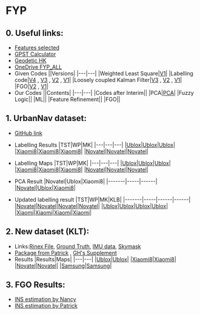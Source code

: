 # FYP
## 0. Useful links:
- [Features selected](https://github.com/ZhengdaoLI0602/FYP/blob/main/Features/README.md)
- [GPST Calculator](https://www.labsat.co.uk/index.php/en/gps-time-calculator)
- [Geodetic HK](https://www.geodetic.gov.hk/en/rinex/downv.aspx)
- [OneDrive FYP_ALL](https://connectpolyu-my.sharepoint.com/:f:/r/personal/18081447d_connect_polyu_hk/Documents/FYP_ALL?csf=1&web=1&e=xfShFL)
- Given Codes
  ||Versions|
  |---|---|
  |Weighted Least Square|[V1](https://github.com/ZhengdaoLI0602/FYP/releases/tag/c_code_wls)|
  |Labelling code|[V4](https://github.com/ZhengdaoLI0602/FYP/releases/tag/Labelling_v4) , [V3](https://github.com/ZhengdaoLI0602/FYP/releases/tag/labelling_v3) , [V2](https://github.com/ZhengdaoLI0602/FYP/releases/tag/labelling_v2) , [V1](https://github.com/ZhengdaoLI0602/FYP/releases/tag/Labelling_V1)|
  |Loosely coupled Kalman Filter|[V3](https://github.com/ZhengdaoLI0602/FYP/releases/tag/LCKF_V3) , [V2](https://github.com/ZhengdaoLI0602/FYP/releases/tag/LCKF_Version2) , [V1](https://github.com/ZhengdaoLI0602/FYP/releases/tag/LCKF)|
  |FGO|[V2](https://github.com/ZhengdaoLI0602/FYP/releases/tag/FGO_TB_NEW) , [V1](https://github.com/ZhengdaoLI0602/FYP/releases/tag/FGO)|
- Our Codes
  ||Contents|
  |---|---|
  |Codes after Interim||
  |PCA|[PCA](https://github.com/ZhengdaoLI0602/FYP/blob/Nancy/Codes/Results/Combined_Data.m)|
  |Fuzzy Logic||
  |ML||
  |Feature Refinement||
  |FGO||
  
## 1. UrbanNav dataset:
- [GitHub link](https://github.com/IPNL-POLYU/UrbanNavDataset) 
- Labelling Results
  |TST|WP|MK|
  |---|---|---|
  |[Ublox](https://connectpolyu-my.sharepoint.com/:f:/r/personal/18081447d_connect_polyu_hk/Documents/FYP_ALL/GitHub/Labelling%20results/TST/ublox?csf=1&web=1&e=ZUDwR2)|[Ublox](https://connectpolyu-my.sharepoint.com/:f:/r/personal/18081447d_connect_polyu_hk/Documents/FYP_ALL/GitHub/Labelling%20results/WP/ublox?csf=1&web=1&e=ZSKviO)|[Ublox](https://connectpolyu-my.sharepoint.com/:f:/r/personal/18081447d_connect_polyu_hk/Documents/FYP_ALL/GitHub/Labelling%20results/MK/Ublox?csf=1&web=1&e=Oo9ahB)|
  |[Xiaomi8](https://connectpolyu-my.sharepoint.com/:f:/r/personal/18081447d_connect_polyu_hk/Documents/FYP_ALL/GitHub/Labelling%20results/TST/xiaomi?csf=1&web=1&e=3pIfEz)|[Xiaomi8](https://connectpolyu-my.sharepoint.com/:f:/r/personal/18081447d_connect_polyu_hk/Documents/FYP_ALL/GitHub/Labelling%20results/WP/xiaomi?csf=1&web=1&e=nG12tH)|[Xiaomi8](https://connectpolyu-my.sharepoint.com/:i:/r/personal/18081447d_connect_polyu_hk/Documents/FYP_ALL/GitHub/Labelling%20results/MK/Xiaomi8/MK_result_xiaomi.jpg?csf=1&web=1&e=BOzrp5)|
  |[Novatel](https://connectpolyu-my.sharepoint.com/:f:/r/personal/18081447d_connect_polyu_hk/Documents/FYP_ALL/GitHub/Labelling%20results/TST/novatel?csf=1&web=1&e=lyxOS8)|[Novatel](https://connectpolyu-my.sharepoint.com/:f:/r/personal/18081447d_connect_polyu_hk/Documents/FYP_ALL/GitHub/Labelling%20results/WP/novatel?csf=1&web=1&e=3P4Hho)|[Novatel](https://connectpolyu-my.sharepoint.com/:f:/r/personal/18081447d_connect_polyu_hk/Documents/FYP_ALL/GitHub/Labelling%20results/MK/Novatel?csf=1&web=1&e=n3dIyl)|

- Labelling Maps
  |TST|WP|MK|
  |---|---|---|
  |[Ublox](https://connectpolyu-my.sharepoint.com/:f:/r/personal/18081447d_connect_polyu_hk/Documents/FYP_ALL/GitHub/Labelling%20results/TST/ublox/jpg?csf=1&web=1&e=XSppp3)|[Ublox](https://connectpolyu-my.sharepoint.com/:f:/r/personal/18081447d_connect_polyu_hk/Documents/FYP_ALL/GitHub/Labelling%20results/WP/ublox/jpg?csf=1&web=1&e=bYF5FJ)|[Ublox](https://connectpolyu-my.sharepoint.com/:i:/r/personal/18081447d_connect_polyu_hk/Documents/FYP_ALL/GitHub/Labelling%20results/MK/Ublox/MK_FIG.jpg?csf=1&web=1&e=hvfavw)|
  |[Xiaomi8](https://connectpolyu-my.sharepoint.com/:f:/r/personal/18081447d_connect_polyu_hk/Documents/FYP_ALL/GitHub/Labelling%20results/TST/xiaomi/jpg?csf=1&web=1&e=6GQP0k)|[Xiaomi8](https://connectpolyu-my.sharepoint.com/:f:/r/personal/18081447d_connect_polyu_hk/Documents/FYP_ALL/GitHub/Labelling%20results/WP/ublox/jpg?csf=1&web=1&e=bYF5FJ)|[Xiaomi8](https://connectpolyu-my.sharepoint.com/:u:/r/personal/18081447d_connect_polyu_hk/Documents/FYP_ALL/GitHub/Labelling%20results/MK/Xiaomi8/MK_result_xiaomi.mat?csf=1&web=1&e=o5O3Yr)|
  |[Novatel](https://connectpolyu-my.sharepoint.com/:f:/r/personal/18081447d_connect_polyu_hk/Documents/FYP_ALL/GitHub/Labelling%20results/TST/novatel/jpg?csf=1&web=1&e=vF96Nb)|[Novatel](https://connectpolyu-my.sharepoint.com/:f:/r/personal/18081447d_connect_polyu_hk/Documents/FYP_ALL/GitHub/Labelling%20results/WP/novatel/jpg?csf=1&web=1&e=Ifpdfl)|[Novatel](https://connectpolyu-my.sharepoint.com/:i:/r/personal/18081447d_connect_polyu_hk/Documents/FYP_ALL/GitHub/Labelling%20results/MK/Novatel/MK_result_novatel.jpg?csf=1&web=1&e=LvmXFD)|
  
- PCA Result
  |Novatel|Ublox|Xiaomi8|
  |-------|-----|------|
  |[Novatel](https://connectpolyu-my.sharepoint.com/personal/18081447d_connect_polyu_hk/_layouts/15/onedrive.aspx?FolderCTID=0x0120004465C1649728174A96AAB6738BA8A0D8&id=%2Fpersonal%2F18081447d%5Fconnect%5Fpolyu%5Fhk%2FDocuments%2FFYP%5FALL%2FGitHub%2FLabelling%20results%2Fnovatel)|[Ublox](https://connectpolyu-my.sharepoint.com/personal/18081447d_connect_polyu_hk/_layouts/15/onedrive.aspx?FolderCTID=0x0120004465C1649728174A96AAB6738BA8A0D8&id=%2Fpersonal%2F18081447d%5Fconnect%5Fpolyu%5Fhk%2FDocuments%2FFYP%5FALL%2FGitHub%2FLabelling%20results%2Fublox)|[Xiaomi8](https://connectpolyu-my.sharepoint.com/personal/18081447d_connect_polyu_hk/_layouts/15/onedrive.aspx?FolderCTID=0x0120004465C1649728174A96AAB6738BA8A0D8&id=%2Fpersonal%2F18081447d%5Fconnect%5Fpolyu%5Fhk%2FDocuments%2FFYP%5FALL%2FGitHub%2FLabelling%20results%2Fxiaomi)|

- Updated labelling result
  |TST|WP|MK|KLB|
  |-------|-----|------|------|
  |[Novatel](https://connectpolyu-my.sharepoint.com/:f:/r/personal/18081447d_connect_polyu_hk/Documents/FYP_ALL/GitHub/Labelling%20results/updated%20result/tst/novatel?csf=1&web=1&e=V4dkaW)|[Novatel](https://connectpolyu-my.sharepoint.com/:f:/r/personal/18081447d_connect_polyu_hk/Documents/FYP_ALL/GitHub/Labelling%20results/updated%20result/wp/novatel?csf=1&web=1&e=c70YYF)|[Novatel](https://connectpolyu-my.sharepoint.com/personal/18081447d_connect_polyu_hk/_layouts/15/onedrive.aspx?csf=1&web=1&e=V4dkaW&cid=3c8ab72f%2D9619%2D45c0%2D964c%2Db67d5b29e345&FolderCTID=0x0120004465C1649728174A96AAB6738BA8A0D8&id=%2Fpersonal%2F18081447d%5Fconnect%5Fpolyu%5Fhk%2FDocuments%2FFYP%5FALL%2FGitHub%2FLabelling%20results%2Fupdated%20result%2Fmk%2Fnovatel)|[Novatel](https://connectpolyu-my.sharepoint.com/:f:/r/personal/18081447d_connect_polyu_hk/Documents/FYP_ALL/GitHub/Labelling%20results/updated%20result/klb/Novatel?csf=1&web=1&e=AMbr9i)|
  |[Ublox](https://connectpolyu-my.sharepoint.com/:f:/r/personal/18081447d_connect_polyu_hk/Documents/FYP_ALL/GitHub/Labelling%20results/updated%20result/tst/ublox?csf=1&web=1&e=j7cDqk)|[Ublox](https://connectpolyu-my.sharepoint.com/:f:/r/personal/18081447d_connect_polyu_hk/Documents/FYP_ALL/GitHub/Labelling%20results/updated%20result/wp/ublox?csf=1&web=1&e=JcX8N7)|[Ublox](https://connectpolyu-my.sharepoint.com/:f:/r/personal/18081447d_connect_polyu_hk/Documents/FYP_ALL/GitHub/Labelling%20results/updated%20result/mk/ublox?csf=1&web=1&e=Gnbn5Q)|[Ublox](https://connectpolyu-my.sharepoint.com/:f:/r/personal/18081447d_connect_polyu_hk/Documents/FYP_ALL/GitHub/Labelling%20results/updated%20result/klb/ublox?csf=1&web=1&e=iiKSgd)|
  |[Xiaomi](https://connectpolyu-my.sharepoint.com/:f:/r/personal/18081447d_connect_polyu_hk/Documents/FYP_ALL/GitHub/Labelling%20results/updated%20result/tst/xiaomi?csf=1&web=1&e=vPzjca)|[Xiaomi](https://connectpolyu-my.sharepoint.com/:f:/r/personal/18081447d_connect_polyu_hk/Documents/FYP_ALL/GitHub/Labelling%20results/updated%20result/wp/xiaomi?csf=1&web=1&e=Z5slda)|[Xiaomi](https://connectpolyu-my.sharepoint.com/:f:/r/personal/18081447d_connect_polyu_hk/Documents/FYP_ALL/GitHub/Labelling%20results/updated%20result/mk/xiaomi?csf=1&web=1&e=gmWScD)|[Xiaomi](https://connectpolyu-my.sharepoint.com/:f:/r/personal/18081447d_connect_polyu_hk/Documents/FYP_ALL/GitHub/Labelling%20results/updated%20result/klb/xiaomi?csf=1&web=1&e=Ba5k1X)|
## 2. New dataset (KLT):
- Links:[Rinex File](https://www.dropbox.com/sh/7iag71h9sfn8f01/AAAlzaqvg50z1axRW_LzRgLaa?dl=0), [Ground Truth](https://www.dropbox.com/sh/8rhqsumsgfjrzzt/AACSaSfBrgEWHePB1RBxDUpXa?dl=0), [IMU data](https://www.dropbox.com/s/oan55icug5y9bw3/1203imudata.csv?dl=0), [Skymask](https://www.dropbox.com/s/rynyv2k6dwdvu3m/KLB.csv?dl=0)
- [Package from Patrick](https://github.com/ZhengdaoLI0602/FYP/releases/tag/Labelling_v4) , [GH's Supplement](https://github.com/ZhengdaoLI0602/FYP/releases/tag/KLT_Dataset_Supplement)
- Results
  |Results|Maps|
  |---|---|
  |[Ublox](https://connectpolyu-my.sharepoint.com/:f:/r/personal/18081447d_connect_polyu_hk/Documents/FYP_ALL/GitHub/Labelling%20results/KLT/Ublox?csf=1&web=1&e=y0WzG1)|[Ublox](https://connectpolyu-my.sharepoint.com/:i:/r/personal/18081447d_connect_polyu_hk/Documents/FYP_ALL/GitHub/Labelling%20results/KLT/Ublox/KLT_ublox.jpg?csf=1&web=1&e=YTNpLh)|
  |[Xiaomi8](https://connectpolyu-my.sharepoint.com/:f:/r/personal/18081447d_connect_polyu_hk/Documents/FYP_ALL/GitHub/Labelling%20results/KLT/xiaomi?csf=1&web=1&e=Loh4fM)|[Xiaomi8](https://connectpolyu-my.sharepoint.com/:i:/r/personal/18081447d_connect_polyu_hk/Documents/FYP_ALL/GitHub/Labelling%20results/KLT/xiaomi/klt_xiaomi_result.jpg?csf=1&web=1&e=qKiQ1B)|
  |[Novatel](https://connectpolyu-my.sharepoint.com/:f:/r/personal/18081447d_connect_polyu_hk/Documents/FYP_ALL/GitHub/Labelling%20results/KLT/Novatel?csf=1&web=1&e=pt1JXl)|[Novatel](https://connectpolyu-my.sharepoint.com/:i:/r/personal/18081447d_connect_polyu_hk/Documents/FYP_ALL/GitHub/Labelling%20results/KLT/Novatel/KLT_Novatel.jpg?csf=1&web=1&e=fcd18f)|
  |[Samsung](https://connectpolyu-my.sharepoint.com/:f:/r/personal/18081447d_connect_polyu_hk/Documents/FYP_ALL/GitHub/Labelling%20results/KLT/Samsung?csf=1&web=1&e=EEv7ka)|[Samsung](https://connectpolyu-my.sharepoint.com/:i:/r/personal/18081447d_connect_polyu_hk/Documents/FYP_ALL/GitHub/Labelling%20results/KLT/Samsung/klt_samsung_result.jpg?csf=1&web=1&e=QOUBKq)|


## 3. FGO Results:
- [INS estimation by Nancy](https://connectpolyu-my.sharepoint.com/personal/18081447d_connect_polyu_hk/_layouts/15/onedrive.aspx?csf=1&web=1&e=PZmXHk&cid=17f1415a%2D6dad%2D4cc1%2D8401%2De5830ce9a36d&id=%2Fpersonal%2F18081447d%5Fconnect%5Fpolyu%5Fhk%2FDocuments%2FFYP%5FALL%2FGitHub%2FINS&FolderCTID=0x0120004465C1649728174A96AAB6738BA8A0D8)
- [INS estimation by Patrick](https://github.com/ZhengdaoLI0602/FYP/releases/tag/FGO_INS_by_Patrick)

